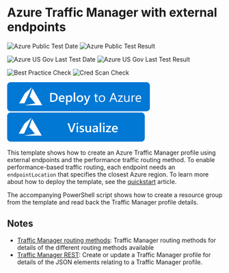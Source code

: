 # Azure Traffic Manager with external endpoints

![Azure Public Test Date](https://azurequickstartsservice.blob.core.windows.net/badges/101-traffic-manager-external-endpoint/PublicLastTestDate.svg)
![Azure Public Test Result](https://azurequickstartsservice.blob.core.windows.net/badges/101-traffic-manager-external-endpoint/PublicDeployment.svg)

![Azure US Gov Last Test Date](https://azurequickstartsservice.blob.core.windows.net/badges/101-traffic-manager-external-endpoint/FairfaxLastTestDate.svg)
![Azure US Gov Last Test Result](https://azurequickstartsservice.blob.core.windows.net/badges/101-traffic-manager-external-endpoint/FairfaxDeployment.svg)

![Best Practice Check](https://azurequickstartsservice.blob.core.windows.net/badges/101-traffic-manager-external-endpoint/BestPracticeResult.svg)
![Cred Scan Check](https://azurequickstartsservice.blob.core.windows.net/badges/101-traffic-manager-external-endpoint/CredScanResult.svg)

[![Deploy To Azure](https://raw.githubusercontent.com/Azure/azure-quickstart-templates/master/1-CONTRIBUTION-GUIDE/images/deploytoazure.svg?sanitize=true)](https://portal.azure.com/#create/Microsoft.Template/uri/https%3A%2F%2Fraw.githubusercontent.com%2FAzure%2Fazure-quickstart-templates%2Fmaster%2F101-traffic-manager-external-endpoint%2Fazuredeploy.json)
[![Visualize](https://raw.githubusercontent.com/Azure/azure-quickstart-templates/master/1-CONTRIBUTION-GUIDE/images/visualizebutton.svg?sanitize=true)](http://armviz.io/#/?load=https%3A%2F%2Fraw.githubusercontent.com%2FAzure%2Fazure-quickstart-templates%2Fmaster%2F101-traffic-manager-external-endpoint%2Fazuredeploy.json)

This template shows how to create an Azure Traffic Manager profile using external endpoints and the performance traffic routing method. To enable performance-based traffic routing, each endpoint needs an `endpointLocation` that specifies the closest Azure region. To learn more about how to deploy the template, see the [quickstart](https://docs.microsoft.com/azure/traffic-manager/quickstart-create-traffic-manager-profile-template) article.

The accompanying PowerShell script shows how to create a resource group from the template and read back the Traffic Manager profile details.

## Notes

- [Traffic Manager routing methods](https://docs.microsoft.com/azure/traffic-manager/traffic-manager-routing-methods): Traffic Manager routing methods for details of the different routing methods available
- [Traffic Manager REST](https://docs.microsoft.com/rest/api/trafficmanager/): Create or update a Traffic Manager profile for details of the JSON elements relating to a Traffic Manager profile.
